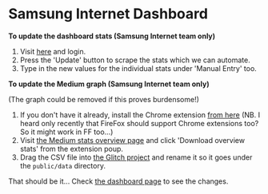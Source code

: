 Samsung Internet Dashboard
==========================

**To update the dashboard stats (Samsung Internet team only)**

1. Visit [here](https://samsung-internet-dashboard.glitch.me/admin) and login.
2. Press the 'Update' button to scrape the stats which we can automate.
3. Type in the new values for the individual stats under 'Manual Entry' too.

**To update the Medium graph (Samsung Internet team only)**

(The graph could be removed if this proves burdensome!)

1. If you don't have it already, install the Chrome extension [from here](https://github.com/SamsungInternet/dashboard/tree/master/extension) (NB. I heard only recently that FireFox should support Chrome extensions too? So it might work in FF too...)
2. Visit [the Medium stats overview page](https://medium.com/samsung-internet-dev/stats/overview) and click 'Download overview stats' from the extension poup.
3. Drag the CSV file into [the Glitch project](https://glitch.com/edit/#!/samsung-internet-dashboard) and rename it so it goes under the `public/data` directory.


That should be it... Check [the dashboard page](https://samsung-internet-dashboard.glitch.me/) to see the changes.
